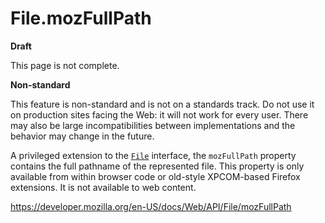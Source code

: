 File.mozFullPath
================

**Draft**

This page is not complete.

**Non-standard**

This feature is non-standard and is not on a standards track. Do not use it on production sites facing the Web: it will not work for every user. There may also be large incompatibilities between implementations and the behavior may change in the future.

A privileged extension to the [`File`](../file) interface, the `mozFullPath` property contains the full pathname of the represented file. This property is only available from within browser code or old-style XPCOM-based Firefox extensions. It is not available to web content.

<a href="https://developer.mozilla.org/en-US/docs/Web/API/File/mozFullPath" class="_attribution-link">https://developer.mozilla.org/en-US/docs/Web/API/File/mozFullPath</a>
